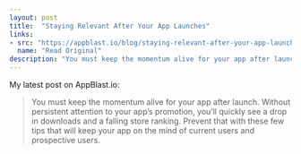 ```yaml
---
layout: post
title:  "Staying Relevant After Your App Launches"
links: 
- src: "https://appblast.io/blog/staying-relevant-after-your-app-launches"
  name: "Read Original"
description: "You must keep the momentum alive for your app after launch. Without persistent attention to your app’s promotion, you’ll quickly see a drop in downloads and a falling store ranking. Prevent that with these few tips that will keep your app on the mind of current users and prospective users."
---
```


My latest post on AppBlast.io:

> You must keep the momentum alive for your app after launch. Without persistent attention to your app’s promotion, you’ll quickly see a drop in downloads and a falling store ranking. Prevent that with these few tips that will keep your app on the mind of current users and prospective users.
